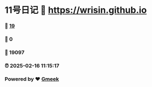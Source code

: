 # 11号日记 :link: https://wrisin.github.io 
### :page_facing_up: [19](https://wrisin.github.io/tag.html) 
### :speech_balloon: 0 
### :hibiscus: 19097 
### :alarm_clock: 2025-02-16 11:15:17 
### Powered by :heart: [Gmeek](https://github.com/Meekdai/Gmeek)
